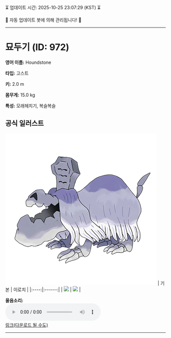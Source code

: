 
⏳ 업데이트 시간: 2025-10-25 23:07:29 (KST) ⏳

🤖 자동 업데이트 봇에 의해 관리됩니다! 🤖

---

# 묘두기 (ID: 972)
**영어 이름:** Houndstone

**타입:** 고스트

**키:** 2.0 m

**몸무게:** 15.0 kg

**특성:** 모래헤치기, 복슬복슬

## 공식 일러스트
![](https://raw.githubusercontent.com/PokeAPI/sprites/master/sprites/pokemon/other/official-artwork/972.png)
| 기본 | 이로치 |
|:----:|:------:|
| <img src="http://play.pokemonshowdown.com/sprites/ani/houndstone.gif" width="200"> | <img src="http://play.pokemonshowdown.com/sprites/ani-shiny/houndstone.gif" width="200"> |

**울음소리:**<br><audio controls src="https://raw.githubusercontent.com/PokeAPI/cries/main/cries/pokemon/latest/972.ogg"></audio><br> [링크(다운로드 될 수도)](https://raw.githubusercontent.com/PokeAPI/cries/main/cries/pokemon/latest/972.ogg)


---
